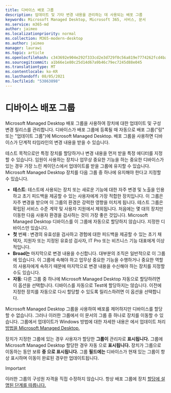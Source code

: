 ```yaml
---
title: 디바이스 배포 그룹
description: 업데이트 및 기타 변경 내용을 관리하는 데 사용되는 배포 그룹
keywords: Microsoft Managed Desktop, Microsoft 365, 서비스, 문서
ms.service: m365-md
author: jaimeo
ms.localizationpriority: normal
ms.collection: M365-modern-desktop
ms.author: jaimeo
manager: laurawi
ms.topic: article
ms.openlocfilehash: c343692e904e292f333cd2e3d729f0c56a819e7774262fcd4baf0197071637e3
ms.sourcegitcommit: a1b66e1e80c25d14d67a9b46c79ec7245d88e045
ms.translationtype: MT
ms.contentlocale: ko-KR
ms.lasthandoff: 08/05/2021
ms.locfileid: "53863898"
---
```

# <a name="device-deployment-groups"></a>디바이스 배포 그룹

Microsoft Managed Desktop 배포 그룹을 사용하여 장치에 대한 업데이트 및 구성 변경 릴리스를 관리합니다. 디바이스가 배포 그룹에 등록될 때 자동으로 배포 그룹("링" 또는 "업데이트 그룹")에 Microsoft Managed Desktop. 배포 그룹을 사용하면 디바이스가 단계적 타임라인의 변경 내용을 받을 수 있습니다.

테스트 목적으로만 특정 장치를 할당하거나 변경 내용을 먼저 받을 특정 에디터를 지정할 수 있습니다. 임원이 사용하는 장치나 업무상 중요한 기능을 하는 중요한 디바이스가 있는 경우 가장 느린 케이던스에서 업데이트를 받을 그룹에 유지할 수 있습니다. Microsoft Managed Desktop 장치를 다음 그룹 중 하나에 유지해야 한다고 지정할 수 있습니다.

- **테스트**: 테스트에 사용되는 장치 또는 새로운 기능에 대한 자주 변경 및 노출을 인용하고 초기 피드백을 제공할 수 있는 사용자에게 가장 적합한 장치입니다. 이 그룹은 자주 변경을 받으며 이 그룹의 환경은 강력한 영향을 미치게 됩니다. 테스트 그룹은 확립된 서비스 수준 계약 및 사용자 지원에서 제외됩니다. 처음에는 몇 대의 장치만 이동한 다음 사용자 환경을 검사하는 것이 가장 좋은 것입니다. Microsoft Managed Desktop 디바이스를 이 그룹에 자동으로 할당하지 않습니다. 지정한 디바이스만 있습니다.
- **첫** 번째 : 변경의 유효성을 검사하고 경험에 대한 피드백을 제공할 수 있는 초기 채택자, 지원자 또는 지정된 유효성 검사자, IT Pro 또는 비즈니스 기능 대표에게 이상적입니다.
- **Broad는** 마지막으로 변경 내용을 수신합니다. 대부분의 조직은 일반적으로 이 그룹에 있습니다. 이 그룹에 속해야 하고 업무상 중요한 기능을 수행하거나 중요한 역할의 사용자에게 속하기 때문에 마지막으로 변경 내용을 수신해야 하는 장치를 지정할 수도 있습니다. 
- **자동**: 다른 그룹 중 하나에 Microsoft Managed Desktop 자동으로 할당하려면 이 옵션을 선택합니다. 디바이스를 자동으로 Test에 할당하지는 않습니다. 이전에 지정한 장치를 자동으로 다시 할당할 수 있도록 릴리스하려면 이 옵션을 선택합니다. 

Microsoft Managed Desktop 그룹을 사용하여 배포를 제어하지만 디바이스를 할당할 수 없습니다. 그러나 이러한 그룹에서 이 문서의 그룹 중 하나로 장치를 이동할 수 있습니다. 그룹에서 업데이트가 Windows 방법에 대한 자세한 내용은 에서 업데이트 처리 [방법을 Microsoft Managed Desktop.](updates.md)

장치가 지정한 그룹에 있는 경우 사용자가 할당한 **그룹이** 관리자로 **표시됩니다.** 그룹에 Microsoft Managed Desktop 할당한 경우 자동 으로 **표시됩니다.** 장치가 그룹으로 이동하는 동안 보류 **중 으로 표시됩니다.** 그룹 **필드에는** 디바이스가 현재 있는 그룹이 항상 표시하며 이동이 완료된 경우만 업데이트됩니다.

> [!IMPORTANT]
> 이러한 그룹의 구성원 자격을 직접 수정하지 않습니다. 항상 배포 그룹에 장치 [할당에 설명된 단계를 따릅니다.](../working-with-managed-desktop/assign-deployment-group.md)

